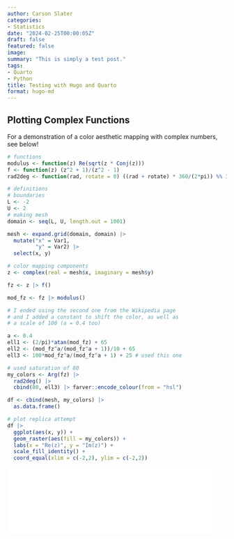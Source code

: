 ```yaml
---
author: Carson Slater
categories:
- Statistics
date: "2024-02-25T00:00:05Z"
draft: false
featured: false
image:
summary: "This is simply a test post."
tags:
- Quarto
- Python
title: Testing with Hugo and Quarto
format: hugo-md
---
```

## Plotting Complex Functions

For a demonstration of a color aesthetic mapping with complex numbers, see below!




```r
# functions
modulus <- function(z) Re(sqrt(z * Conj(z)))
f <- function(z) (z^2 + 1)/(z^2 - 1)
rad2deg <- function(rad, rotate = 0) ((rad + rotate) * 360/(2*pi)) %% 360

# definitions
# boundaries
L <- -2
U <- 2
# making mesh
domain <- seq(L, U, length.out = 1001)

mesh <- expand.grid(domain, domain) |> 
  mutate("x" = Var1, 
         "y" = Var2) |> 
  select(x, y)

# color mapping components
z <- complex(real = mesh$x, imaginary = mesh$y)

fz <- z |> f()

mod_fz <- fz |> modulus()

# I ended using the second one from the Wikipedia page 
# and I added a constant to shift the color, as well as
# a scale of 100 (a = 0.4 too)

a <- 0.4
ell1 <- (2/pi)*atan(mod_fz) + 65
ell2 <- (mod_fz^a/(mod_fz^a + 1))/10 + 65 
ell3 <- 100*mod_fz^a/(mod_fz^a + 1) + 25 # used this one 

# used saturation of 80
my_colors <- Arg(fz) |>
  rad2deg() |>
  cbind(80, ell3) |> farver::encode_colour(from = "hsl")

df <- cbind(mesh, my_colors) |>
  as.data.frame()
```


```r
# plot replica attempt
df |>
  ggplot(aes(x, y)) +
  geom_raster(aes(fill = my_colors)) + 
  labs(x = "Re(z)", y = "Im(z)") +
  scale_fill_identity() +
  coord_equal(xlim = c(-2,2), ylim = c(-2,2))
```

<embed src="index_files/figure-html/6 plot-1.pdf" width="480" type="application/pdf" />
